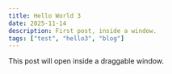 ```yaml
---
title: Hello World 3
date: 2025-11-14
description: First post, inside a window.
tags: ["test", "hello3", "blog"]
---
```


This post will open inside a draggable window.
